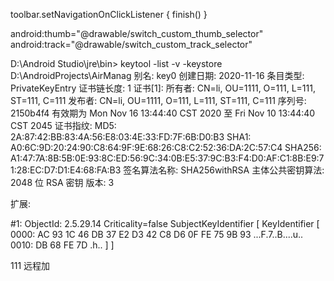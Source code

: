﻿ toolbar.setNavigationOnClickListener {
            finish()
        }

android:thumb="@drawable/switch_custom_thumb_selector"
android:track="@drawable/switch_custom_track_selector"

D:\Android Studio\jre\bin>
keytool -list -v -keystore D:\AndroidProjects\AirManag
别名: key0
创建日期: 2020-11-16
条目类型: PrivateKeyEntry
证书链长度: 1
证书[1]:
所有者: CN=li, OU=1111, O=111, L=111, ST=111, C=111
发布者: CN=li, OU=1111, O=111, L=111, ST=111, C=111
序列号: 2150b4f4
有效期为 Mon Nov 16 13:44:40 CST 2020 至 Fri Nov 10 13:44:40 CST 2045
证书指纹:
         MD5:  2A:87:42:BB:83:4A:56:E8:03:4E:33:FD:7F:6B:D0:B3
         SHA1: A0:6C:9D:20:24:90:C8:64:9F:9E:68:26:C8:C2:52:36:DA:2C:57:C4
         SHA256: A1:47:7A:8B:5B:0E:93:8C:ED:56:9C:34:0B:E5:37:9C:B3:F4:D0:AF:C1:8B:E9:71:28:EC:D7:D1:E4:68:FA:B3
签名算法名称: SHA256withRSA
主体公共密钥算法: 2048 位 RSA 密钥
版本: 3

扩展:

#1: ObjectId: 2.5.29.14 Criticality=false
SubjectKeyIdentifier [
KeyIdentifier [
0000: AC 93 1C 46 DB 37 E2 D3   42 C8 D6 0F FE 75 9B 93  ...F.7..B....u..
0010: DB 68 FE 7D                                        .h..
]
]

111
远程加

